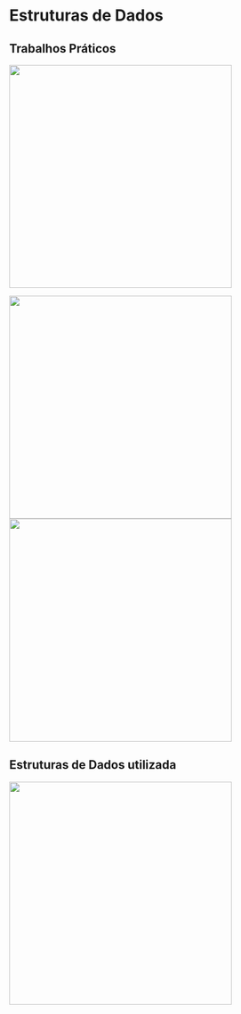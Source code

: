 # Estruturas de Dados
## Trabalhos Práticos
<div align="left">
    <a href="https://github.com/heyliceeee/simulador-missoes-to-cruz">
        <img width=400 align="center" src="https://github-readme-stats.vercel.app/api/pin/?username=heyliceeee&repo=simulador-missoes-to-cruz&theme=react" />
    </a>
  <p></p>
</div>
<div align="left">
    <a href="https://github.com/heyliceeee/capture-the-flag">
        <img width=400 align="center" src="https://github-readme-stats.vercel.app/api/pin/?username=heyliceeee&repo=capture-the-flag&theme=react" />
    </a>

  <a href="https://github.com/heyliceeee/pokemon-go">
        <img width=400 align="center" src="https://github-readme-stats.vercel.app/api/pin/?username=heyliceeee&repo=pokemon-go&theme=react" />
    </a>
  <p></p>
</div>

## Estruturas de Dados utilizada
<div align="left">
    <a href="https://github.com/heyliceeee/generic-data-structure">
        <img width=400 align="center" src="https://github-readme-stats.vercel.app/api/pin/?username=heyliceeee&repo=generic-data-structure&theme=react" />
    </a>
  <p></p>
</div>
